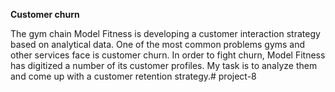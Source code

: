 **Customer churn**


The gym chain Model Fitness is developing a customer interaction strategy based on analytical data.
One of the most common problems gyms and other services face is customer churn.
In order to fight churn, Model Fitness has digitized a number of its customer profiles. My task is to analyze them and come up with a customer retention strategy.# project-8
